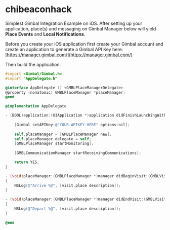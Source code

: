 # chibeaconhack
Simplest Gimbal Integration Example on iOS. After setting up your application, place(s) and messaging on Gimbal Manager below will yield **Place Events** and **Local Notifications**.

Before you create your iOS application first create your Gimbal account and create an application to generate a Gimbal API Key here:
[https://manager.gimbal.com/](https://manager.gimbal.com/)

Then build the application.

```objective-c
#import <Gimbal/Gimbal.h>
#import "AppDelegate.h"

@interface AppDelegate () <GMBLPlaceManagerDelegate>
@property (nonatomic) GMBLPlaceManager *placeManager;
@end

@implementation AppDelegate

- (BOOL)application:(UIApplication *)application didFinishLaunchingWithOptions:(NSDictionary *)launchOptions {
    
    [Gimbal setAPIKey:@"YOUR-APIKEY-HERE" options:nil];
    
    self.placeManager = [GMBLPlaceManager new];
    self.placeManager.delegate = self;
    [GMBLPlaceManager startMonitoring];
    
    [GMBLCommunicationManager startReceivingCommunications];

    return YES;
}

- (void)placeManager:(GMBLPlaceManager *)manager didBeginVisit:(GMBLVisit *)visit
{
    NSLog(@"Arrive %@", [visit.place description]);
}

- (void)placeManager:(GMBLPlaceManager *)manager didEndVisit:(GMBLVisit *)visit
{
    NSLog(@"Depart %@", [visit.place description]);
}

@end
```
